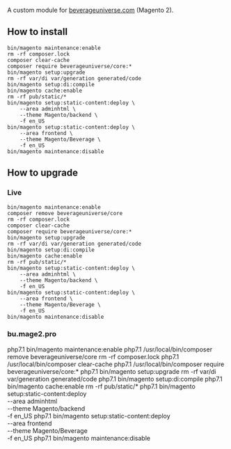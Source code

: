 A custom module for [beverageuniverse.com](https://beverageuniverse.com) (Magento 2). 

## How to install
```
bin/magento maintenance:enable
rm -rf composer.lock
composer clear-cache
composer require beverageuniverse/core:*
bin/magento setup:upgrade
rm -rf var/di var/generation generated/code
bin/magento setup:di:compile
bin/magento cache:enable
rm -rf pub/static/*
bin/magento setup:static-content:deploy \
	--area adminhtml \
	--theme Magento/backend \
	-f en_US
bin/magento setup:static-content:deploy \
	--area frontend \
	--theme Magento/Beverage \
	-f en_US
bin/magento maintenance:disable
```

## How to upgrade
### Live
```
bin/magento maintenance:enable
composer remove beverageuniverse/core
rm -rf composer.lock
composer clear-cache
composer require beverageuniverse/core:*
bin/magento setup:upgrade
rm -rf var/di var/generation generated/code
bin/magento setup:di:compile
bin/magento cache:enable
rm -rf pub/static/*
bin/magento setup:static-content:deploy \
	--area adminhtml \
	--theme Magento/backend \
	-f en_US
bin/magento setup:static-content:deploy \
	--area frontend \
	--theme Magento/Beverage \
	-f en_US
bin/magento maintenance:disable
```

### bu.mage2.pro
php7.1 bin/magento maintenance:enable
php7.1 /usr/local/bin/composer remove beverageuniverse/core
rm -rf composer.lock
php7.1 /usr/local/bin/composer clear-cache
php7.1 /usr/local/bin/composer require beverageuniverse/core:*
php7.1 bin/magento setup:upgrade
rm -rf var/di var/generation generated/code
php7.1 bin/magento setup:di:compile
php7.1 bin/magento cache:enable
rm -rf pub/static/*
php7.1 bin/magento setup:static-content:deploy \
	--area adminhtml \
	--theme Magento/backend \
	-f en_US
php7.1 bin/magento setup:static-content:deploy \
	--area frontend \
	--theme Magento/Beverage \
	-f en_US
php7.1 bin/magento maintenance:disable